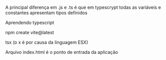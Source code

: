 A principal diferença em .js e .ts é que 
 em typescrypt todas as variáveis e constantes apresentam tipos definidos

 Aprendendo typescript

 npm create vite@latest

 tsx (o x é por causa da linguagem ESX)

Arquivo index.html é o ponto de entrada da aplicação